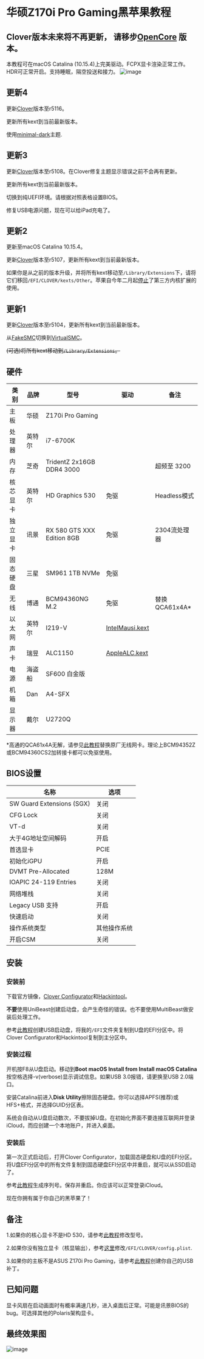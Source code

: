 # 华硕Z170i Pro Gaming黑苹果教程
## Clover版本未来将不再更新， 请移步[OpenCore](https://github.com/BrushXue/Z170i-Pro-Gaming-OpenCore) 版本。

本教程可在macOS Catalina (10.15.4)上完美驱动。FCPX显卡渲染正常工作。HDR可正常开启。支持睡眠，隔空投送和接力。
![image](Screenshot_zh-cn.png)

## 更新4
更新[Clover](https://github.com/CloverHackyColor/CloverBootloader)版本至r5116。

更新所有kext到当前最新版本。

使用[minimal-dark](https://github.com/ImmersiveX/clover-theme-minimal-dark)主题.

## 更新3
更新[Clover](https://github.com/CloverHackyColor/CloverBootloader)版本至r5108。在Clover修复主题显示错误之前不会再有更新。

更新所有kext到当前最新版本。

切换到纯UEFI环境。请根据对照表格设置BIOS。

修复USB电源问题，现在可以给iPad充电了。

## 更新2
更新至macOS Catalina 10.15.4。

更新[Clover](https://github.com/CloverHackyColor/CloverBootloader)版本至r5107，更新所有kext到当前最新版本。

如果你是从之前的版本升级，并将所有kext移动至`/Library/Extensions`下，请将它们移回`/EFI/CLOVER/kexts/Other`。苹果自今年二月起[停止](https://developer.apple.com/support/kernel-extensions/)了第三方内核扩展的使用。

## 更新1
更新[Clover](https://github.com/CloverHackyColor/CloverBootloader)版本至r5104，更新所有kext到当前最新版本。

从[FakeSMC](https://github.com/RehabMan/OS-X-FakeSMC-kozlek)切换到[VirtualSMC](https://github.com/acidanthera/VirtualSMC)。

~~(可选)将所有kext移动到`/Library/Extensions`。~~
## 硬件
| 类别 | 品牌 | 型号 | 驱动 | 备注 |
|-----|-----|-----|-----|-----|
| 主板 | 华硕 | Z170i Pro Gaming | | |
| 处理器 | 英特尔 | i7-6700K |  | |
| 内存 | 芝奇 | TridentZ 2x16GB DDR4 3000 |  | 超频至 3200 |
| 核芯显卡 | 英特尔 | HD Graphics 530 | 免驱 | Headless模式 |
| 独立显卡 | 讯景 | RX 580 GTS XXX Edition 8GB | 免驱 | 2304流处理器 |
| 固态硬盘 | 三星 | SM961 1TB NVMe | 免驱 | |
| 无线 | 博通 | BCM94360NG M.2 | 免驱 | 替换QCA61x4A* |
| 以太网 | 英特尔 | I219-V | [IntelMausi.kext](https://github.com/acidanthera/IntelMausi) | |
| 声卡 | 瑞昱 | ALC1150 | [AppleALC.kext](https://github.com/acidanthera/AppleALC) | |
| 电源 | 海盗船 | SF600 白金版 | | |
| 机箱 | Dan | A4-SFX | | |
| 显示器 | 戴尔 | U2720Q | | |

*高通的QCA61x4A无解，请参见[此教程](https://www.tonymacx86.com/threads/bcm94352z-installed-on-asus-z170i-pro-gaming-wifi-and-bt.191274)替换原厂无线网卡。理论上BCM94352Z或BCM94360CS2加转接卡都可以免驱使用。
## BIOS设置
| 名称 | 选项 |
| --- | --- |
| SW Guard Extensions (SGX) | 关闭 |
| CFG Lock | 关闭 |
| VT-d | 关闭 |
| 大于4G地址空间解码 | 开启 |
| 首选显卡 | PCIE |
| 初始化iGPU | 开启 |
| DVMT Pre-Allocated | 128M |
| IOAPIC 24-119 Entries | 关闭 |
| 网络堆栈 | 关闭 |
| Legacy USB 支持| 开启 |
| 快速启动 | 关闭 |
| 操作系统类型 | 其他操作系统 |
| 开启CSM | 关闭 |

## 安装
### 安装前
下载官方镜像，[Clover Configurator](https://mackie100projects.altervista.org/download-clover-configurator/)和[Hackintool](https://github.com/headkaze/Hackintool)。

**不要**使用UniBeast创建启动盘，会产生奇怪的错误。也不要使用MultiBeast做安装后处理工作。

参考[此教程](https://hackintosher.com/guides/how-to-make-a-macos-10-15-catalina-flash-drive-installer/)创建USB启动盘，将我的`/EFI`文件夹复制到U盘的EFI分区中。将Clover Configurator和Hackintool复制到主分区中。

### 安装过程
开机按F8从U盘启动。移动到**Boot macOS Install from Install macOS Catalina**按空格选择-v(verbose)显示调试信息。如果USB 3.0报错，请更换至USB 2.0端口。

安装Catalina前进入**Disk Utility**擦除固态硬盘。你可以选择APFS(推荐)或HFS+格式，并选择GUID分区表。

系统会自动从U盘启动数次，不要拔掉U盘。在初始化界面不要连接互联网并登录iCloud，而应创建一个本地账户，并进入桌面。

### 安装后
第一次正式启动后，打开Clover Configurator，加载固态硬盘和U盘的EFI分区。将U盘EFI分区中的所有文件复制到固态硬盘EFI分区中并重启，就可以从SSD启动了。

参考[此教程](https://hackintosher.com/forums/thread/generate-your-own-hackintosh-serial-number-board-serial-number-uuid-mlb-rom-in-clover.306)生成序列号。保存并重启。你应该可以正常登录iCloud。

现在你拥有属于你自己的黑苹果了！

## 备注
1.如果你的核心显卡不是HD 530，请参考[此教程](https://www.tonymacx86.com/threads/an-idiots-guide-to-lilu-and-its-plug-ins.260063/#Headless)修改型号。

2.如果你没有独立显卡（核显输出），参考[这里](https://hackintosh.gitbook.io/-r-hackintosh-vanilla-desktop-guide/config.plist-per-hardware/skylake#properties)修改`/EFI/CLOVER/config.plist`.

3.如果你的主板不是ASUS Z170i Pro Gaming，请参考[此教程](https://www.tonymacx86.com/threads/the-new-beginners-guide-to-usb-port-configuration.286553)创建你自己的USB补丁。

## 已知问题
显卡风扇在启动画面时有概率满速几秒，进入桌面后正常。可能是讯景BIOS的bug。可选择其他的Polaris架构显卡。

## 最终效果图
![image](Final.JPG)
